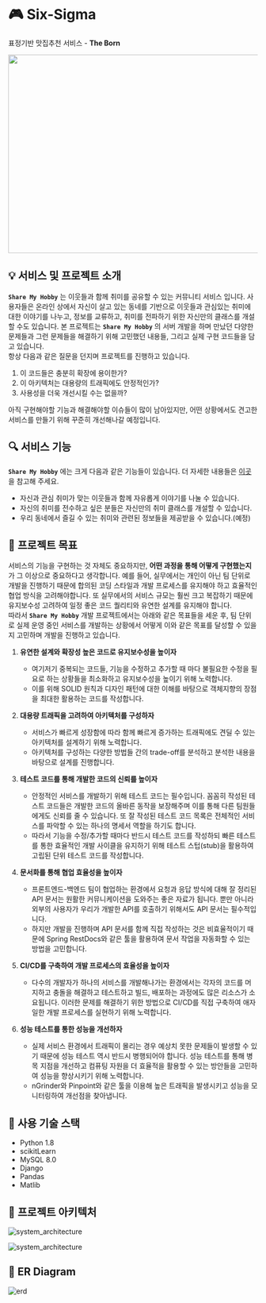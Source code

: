# :video_game: Six-Sigma
표정기반 맛집추천 서비스 - **The Born**

<p align="center">
  <a href="https://www.freepik.com/vectors/person">
    <img src="https://user-images.githubusercontent.com/110512212/260213348-0039a422-b096-4a1a-a7f0-87fb7caa0ed6.png"  width="600" height="400">
  </a>
</p>

## :bulb: 서비스 및 프로젝트 소개
**`Share My Hobby`** 는 이웃들과 함께 취미를 공유할 수 있는 커뮤니티 서비스 입니다. 사용자들은 온라인 상에서 자신이 살고 있는 동네를 기반으로 이웃들과 관심있는 취미에 대한 이야기를 나누고, 정보를 교류하고, 취미를 전파하기 위한 자신만의 클래스를 개설할 수도 있습니다. 본 프로젝트는 **`Share My Hobby`** 의 서버 개발을 하며 만났던 다양한 문제들과 그런 문제들을 해결하기 위해 고민했던 내용들, 그리고 실제 구현 코드들을 담고 있습니다.  
항상 다음과 같은 질문을 던지며 프로젝트를 진행하고 있습니다.

 1. 이 코드들은 충분히 확장에 용이한가?
 2. 이 아키텍처는 대용량의 트래픽에도 안정적인가?  
 3. 사용성을 더욱 개선시킬 수는 없을까?

아직 구현해야할 기능과 해결해야할 이슈들이 많이 남아있지만, 어떤 상황에서도 견고한 서비스를 만들기 위해 꾸준히 개선해나갈 예정입니다.

## :mag: 서비스 기능
**`Share My Hobby`** 에는 크게 다음과 같은 기능들이 있습니다. 더 자세한 내용들은 [이곳](https://github.com/f-lab-edu/share-my-hobby/wiki/2.-%EA%B8%B0%EB%8A%A5-%EC%A0%95%EC%9D%98)을 참고해 주세요.

- 자신과 관심 취미가 맞는 이웃들과 함께 자유롭게 이야기를 나눌 수 있습니다.
- 자신의 취미를 전수하고 싶은 분들은 자신만의 취미 클래스를 개설할 수 있습니다.
- 우리 동네에서 즐길 수 있는 취미와 관련된 정보들을 제공받을 수 있습니다.(예정)

## :rocket: 프로젝트 목표
서비스의 기능을 구현하는 것 자체도 중요하지만, **어떤 과정을 통해 어떻게 구현했는지**가 그 이상으로 중요하다고 생각합니다. 예를 들어, 실무에서는 개인이 아닌 팀 단위로 개발을 진행하기 때문에 합의된 코딩 스타일과 개발 프로세스를 유지해야 하고 효율적인 협업 방식을 고려해야합니다. 또 실무에서의 서비스 규모는 훨씬 크고 복잡하기 때문에 유지보수성 고려하여 일정 좋은 코드 퀄리티와 유연한 설계를 유지해야 합니다.  
따라서 **`Share My Hobby`** 개발 프로젝트에서는 아래와 같은 목표들을 세운 후, 팀 단위로 실제 운영 중인 서비스를 개발하는 상황에서 어떻게 이와 같은 목표를 달성할 수 있을지 고민하며 개발을 진행하고 있습니다.
1. **유연한 설계와 확장성 높은 코드로 유지보수성을 높이자**
    - 여기저기 중복되는 코드들, 기능을 수정하고 추가할 때 마다 불필요한 수정을 필요로 하는 상황들을 최소화하고 유지보수성을 높이기 위해 노력합니다.
    - 이를 위해 SOLID 원칙과 디자인 패턴에 대한 이해를 바탕으로 객체지향의 장점을 최대한 활용하는 코드를 작성합니다.

2. **대용량 트래픽을 고려하여 아키텍처를 구성하자**
    - 서비스가 빠르게 성장함에 따라 함께 빠르게 증가하는 트래픽에도 견딜 수 있는 아키텍처를 설계하기 위해 노력합니다.
    - 아키텍처를 구성하는 다양한 방법들 간의 trade-off를 분석하고 분석한 내용을 바탕으로 설계를 진행합니다.

3. **테스트 코드를 통해 개발한 코드의 신뢰를 높이자**
    - 안정적인 서비스를 개발하기 위해 테스트 코드는 필수입니다. 꼼꼼히 작성된 테스트 코드들은 개발한 코드의 올바른 동작을 보장해주며 이를 통해 다른 팀원들에게도 신뢰를 줄 수 있습니다. 또 잘 작성된 테스트 코드 목록은 전체적인 서비스를 파악할 수 있는 하나의 명세서 역할을 하기도 합니다.
    - 따라서 기능을 수정/추가할 때마다 반드시 테스트 코드를 작성하되 빠른 테스트를 통한 효율적인 개발 사이클을 유지하기 위해 테스트 스텁(stub)을 활용하여 고립된 단위 테스트 코드를 작성합니다.

4. **문서화를 통해 협업 효율성을 높이자**
    - 프론트엔드-백엔드 팀이 협업하는 환경에서 요청과 응답 방식에 대해 잘 정리된 API 문서는 원활한 커뮤니케이션을 도와주는 좋은 자료가 됩니다. 뿐만 아니라 외부의 사용자가 우리가 개발한 API를 호출하기 위해서도 API 문서는 필수적입니다. 
    - 하지만 개발을 진행하며 API 문서를 함께 직접 작성하는 것은 비효율적이기 때문에 Spring RestDocs와 같은 툴을 활용하여 문서 작업을 자동화할 수 있는 방법을 고민합니다.

5. **CI/CD를 구축하여 개발 프로세스의 효율성을 높이자**
    - 다수의 개발자가 하나의 서비스를 개발해나가는 환경에서는 각자의 코드를 머지하고 충돌을 해결하고 테스트하고 빌드, 배포하는 과정에도 많은 리소스가 소요됩니다. 이러한 문제를 해결하기 위한 방법으로 CI/CD를 직접 구축하여 애자일한 개발 프로세스를 실현하기 위해 노력합니다.

6. **성능 테스트를 통한 성능을 개선하자**
    - 실제 서비스 환경에서 트래픽이 몰리는 경우 예상치 못한 문제들이 발생할 수 있기 때문에 성능 테스트 역시 반드시 병행되어야 합니다. 성능 테스트를 통해 병목 지점을 개선하고 컴퓨팅 자원을 더 효율적을 활용할 수 있는 방안들을 고민하여 성능을 향상시키기 위해 노력합니다.
    - nGrinder와 Pinpoint와 같은 툴을 이용해 높은 트래픽을 발생시키고 성능을 모니터링하여 개선점을 찾아냅니다.
    

## :wrench: 사용 기술 스택
- Python 1.8
- scikitLearn
- MySQL 8.0
- Django
- Pandas
- Matlib


## :robot: 프로젝트 아키텍처
![system_architecture](https://user-images.githubusercontent.com/110512212/260213296-e3070c26-9235-4698-ae95-b6693a0f094b.png)


![system_architecture](https://user-images.githubusercontent.com/110512212/260213292-885c02a5-98d8-4c85-baa5-26b9cbe5cd1f.png)


## :floppy_disk: ER Diagram

![erd](https://user-images.githubusercontent.com/110512212/260212843-7470a001-dc2d-4841-a69d-9794796181a2.png)
